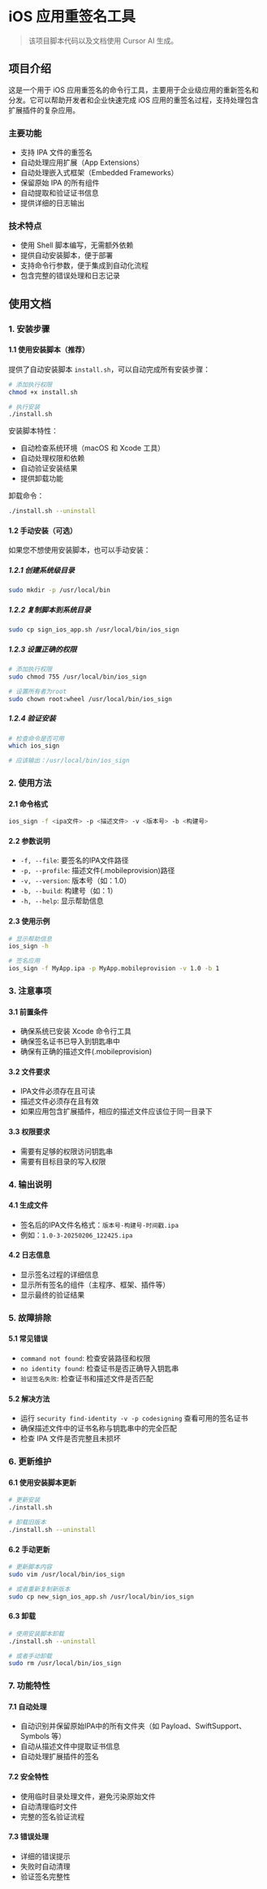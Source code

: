 # iOS 应用重签名工具

> 该项目脚本代码以及文档使用 Cursor AI 生成。

## 项目介绍

这是一个用于 iOS 应用重签名的命令行工具，主要用于企业级应用的重新签名和分发。它可以帮助开发者和企业快速完成 iOS 应用的重签名过程，支持处理包含扩展插件的复杂应用。

### 主要功能
- 支持 IPA 文件的重签名
- 自动处理应用扩展（App Extensions）
- 自动处理嵌入式框架（Embedded Frameworks）
- 保留原始 IPA 的所有组件
- 自动提取和验证证书信息
- 提供详细的日志输出

### 技术特点
- 使用 Shell 脚本编写，无需额外依赖
- 提供自动安装脚本，便于部署
- 支持命令行参数，便于集成到自动化流程
- 包含完整的错误处理和日志记录

## 使用文档

### 1. 安装步骤

#### 1.1 使用安装脚本（推荐）

提供了自动安装脚本 `install.sh`，可以自动完成所有安装步骤：

```bash
# 添加执行权限
chmod +x install.sh

# 执行安装
./install.sh
```

安装脚本特性：
- 自动检查系统环境（macOS 和 Xcode 工具）
- 自动处理权限和依赖
- 自动验证安装结果
- 提供卸载功能

卸载命令：
```bash
./install.sh --uninstall
```

#### 1.2 手动安装（可选）

如果您不想使用安装脚本，也可以手动安装：

##### 1.2.1 创建系统级目录
```bash
sudo mkdir -p /usr/local/bin
```

##### 1.2.2 复制脚本到系统目录
```bash
sudo cp sign_ios_app.sh /usr/local/bin/ios_sign
```

##### 1.2.3 设置正确的权限
```bash
# 添加执行权限
sudo chmod 755 /usr/local/bin/ios_sign

# 设置所有者为root
sudo chown root:wheel /usr/local/bin/ios_sign
```

##### 1.2.4 验证安装
```bash
# 检查命令是否可用
which ios_sign

# 应该输出：/usr/local/bin/ios_sign
```

### 2. 使用方法

#### 2.1 命令格式
```bash
ios_sign -f <ipa文件> -p <描述文件> -v <版本号> -b <构建号>
```

#### 2.2 参数说明
- `-f, --file`: 要签名的IPA文件路径
- `-p, --profile`: 描述文件(.mobileprovision)路径
- `-v, --version`: 版本号（如：1.0）
- `-b, --build`: 构建号（如：1）
- `-h, --help`: 显示帮助信息

#### 2.3 使用示例
```bash
# 显示帮助信息
ios_sign -h

# 签名应用
ios_sign -f MyApp.ipa -p MyApp.mobileprovision -v 1.0 -b 1
```

### 3. 注意事项

#### 3.1 前置条件
- 确保系统已安装 Xcode 命令行工具
- 确保签名证书已导入到钥匙串中
- 确保有正确的描述文件(.mobileprovision)

#### 3.2 文件要求
- IPA文件必须存在且可读
- 描述文件必须存在且有效
- 如果应用包含扩展插件，相应的描述文件应该位于同一目录下

#### 3.3 权限要求
- 需要有足够的权限访问钥匙串
- 需要有目标目录的写入权限

### 4. 输出说明

#### 4.1 生成文件
- 签名后的IPA文件名格式：`版本号-构建号-时间戳.ipa`
- 例如：`1.0-3-20250206_122425.ipa`

#### 4.2 日志信息
- 显示签名过程的详细信息
- 显示所有签名的组件（主程序、框架、插件等）
- 显示最终的验证结果

### 5. 故障排除

#### 5.1 常见错误
- `command not found`: 检查安装路径和权限
- `no identity found`: 检查证书是否正确导入钥匙串
- `验证签名失败`: 检查证书和描述文件是否匹配

#### 5.2 解决方法
- 运行 `security find-identity -v -p codesigning` 查看可用的签名证书
- 确保描述文件中的证书名称与钥匙串中的完全匹配
- 检查 IPA 文件是否完整且未损坏

### 6. 更新维护

#### 6.1 使用安装脚本更新
```bash
# 更新安装
./install.sh

# 卸载旧版本
./install.sh --uninstall
```

#### 6.2 手动更新
```bash
# 更新脚本内容
sudo vim /usr/local/bin/ios_sign

# 或者重新复制新版本
sudo cp new_sign_ios_app.sh /usr/local/bin/ios_sign
```

#### 6.3 卸载
```bash
# 使用安装脚本卸载
./install.sh --uninstall

# 或者手动卸载
sudo rm /usr/local/bin/ios_sign
```

### 7. 功能特性

#### 7.1 自动处理
- 自动识别并保留原始IPA中的所有文件夹（如 Payload、SwiftSupport、Symbols 等）
- 自动从描述文件中提取证书信息
- 自动处理扩展插件的签名

#### 7.2 安全特性
- 使用临时目录处理文件，避免污染原始文件
- 自动清理临时文件
- 完整的签名验证流程

#### 7.3 错误处理
- 详细的错误提示
- 失败时自动清理
- 验证签名完整性 